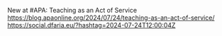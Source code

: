 New at #APA: Teaching as an Act of Service https://blog.apaonline.org/2024/07/24/teaching-as-an-act-of-service/ https://social.dfaria.eu/?hashtag=2024-07-24T12:00:04Z